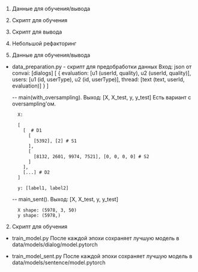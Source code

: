 1. Данные для обучения/вывода
2. Скрипт для обучения
3. Скрипт для вывода
4. Небольшой рефакторинг


1. Данные для обучения/вывода

- data_preparation.py - скрипт для предобработки данных
  Вход: json от convai: [dialogs]
    [
      {
        evaluation: [u1 (userId, quality), u2 (userId, quality)],
        users: [u1 (id, userType), u2 (id, userType)],
        thread: [text (text, userId, evaluation)]
      }
    ]

  -- main(with_oversampling). Выход: [X, X_test, y, y_test]
     Есть вариант с oversampling'ом.

    ```
      X:

      [
        [  # D1
          [
            [5392], [2] # S1
          ],
          [
            [8132, 2601, 9974, 7521], [0, 0, 0, 0] # S2
          ]
        ],
        [...] # D2
      ]

      y: [label1, label2]
    ```

  -- main_sent(). Выход: [X, X_test, y, y_test]

    ```
      X shape: (5978, 3, 50)
      y shape: (5978,)
    ```


2. Скрипт для обучения

  - train_model.py
  После каждой эпохи сохраняет лучшую модель в data/models/dialog/model.pytorch

  - train_model_sent.py
  После каждой эпохи сохраняет лучшую модель в data/models/sentence/model.pytorch
